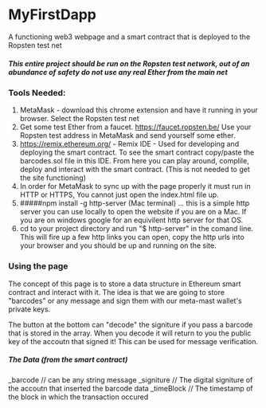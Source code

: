 # MyFirstDapp
A functioning web3 webpage and a smart contract that is deployed to the Ropsten test net

##### This entire project should be run on the Ropsten test network, out of an abundance of safety do not use any real Ether from the main net

### Tools Needed: 
1. MetaMask - download this chrome extension and have it running in your browser. Select the Ropsten test net
2. Get some test Ether from a faucet. https://faucet.ropsten.be/ Use your Ropsten test address in MetaMask and send yourself some ether.
3. https://remix.ethereum.org/ - Remix IDE - Used for developing and deploying the smart contract. To see the smart contract copy/paste the barcodes.sol file in this IDE. From here you can play around, complile, deploy and interact with the smart contract. (This is not needed to get the site functioning)
4. In order for MetaMask to sync up with the page properly it must run in HTTP or HTTPS, You cannot just open the index.html file up. 
5. #####npm install -g http-server (Mac terminal)  ... this is a simple http server you can use locally to open the website if you are on a Mac. If you are on windows google for an equivilent http server for that OS. 
6. cd to your project directory and run "$ http-server" in the comand line. This will fire up a few http links you can open, copy the http urls into your browser and you should be up and running on the site. 

### Using the page 
The concept of this page is to store a data structure in Ethereum smart contract and interact with it. The idea is that we are going to store "barcodes" or any message and sign them with our meta-mast wallet's private keys.

The button at the bottom can "decode" the signiture if you pass a barcode that is stored in the array. When you decode it will return to you the public key of the accoutn that signed it! This can be used for message verification. 



##### The Data (from the smart contract)
_barcode // can be any string message 
_signiture // The digital signiture of the accoutn that inserted the barcode data 
_timeBlock // The timestamp of the block in which the transaction occured

